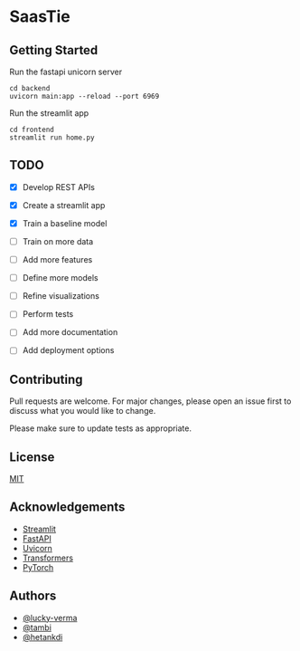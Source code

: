 # SaasTie

## Getting Started

Run the fastapi unicorn server

```
cd backend
uvicorn main:app --reload --port 6969
```

Run the streamlit app

```
cd frontend
streamlit run home.py
```

## TODO

- [x] Develop REST APIs
- [x] Create a streamlit app
- [x] Train a baseline model
- [ ] Train on more data 
- [ ] Add more features
- [ ] Define more models
- [ ] Refine visualizations
- [ ] Perform  tests
- [ ] Add more documentation
- [ ] Add deployment options


## Contributing

Pull requests are welcome. For major changes, please open an issue first to discuss what you would like to change.

Please make sure to update tests as appropriate.

## License

[MIT](https://choosealicense.com/licenses/mit/)

## Acknowledgements

- [Streamlit](https://streamlit.io/)
- [FastAPI](https://fastapi.tiangolo.com/)
- [Uvicorn](https://www.uvicorn.org/)
- [Transformers](https://huggingface.co/transformers/)
- [PyTorch](https://pytorch.org/)

## Authors

- [@lucky-verma](https://www.github.com/lucky-verma)
- [@tambi](https://www.github.com/tambi)
- [@hetankdi](https://www.github.com/hetankdi)